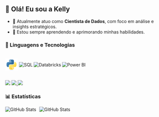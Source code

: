## 👋 Olá! Eu sou a Kelly  

- 🔭 Atualmente atuo como **Cientista de Dados**, com foco em análise e insights estratégicos.  
- 🌱 Estou sempre aprendendo e aprimorando minhas habilidades.    

### 🤖 Linguagens e Tecnologias
<div style="display: inline_block"><br>
<img align="center" alt="Python" height="40" width="40"
src="https://raw.githubusercontent.com/devicons/devicon/master/icons/python/python-original.svg">
<img align="center" alt="SQL" height="40" width="50"
src="https://www.svgrepo.com/show/331760/sql-database-generic.svg">
<img align="center" alt="Databricks" height="40" width="40"
src="https://www.vectorlogo.zone/logos/databricks/databricks-icon.svg">
<img align="center" alt="Power BI" height="40" width="40"
src="https://upload.wikimedia.org/wikipedia/commons/c/cf/New_Power_BI_Logo.svg">
</div>

##

  <div> 
  <a href="https://instagram.com/kellydsbarbosa" target="_blank"><img src="https://img.shields.io/badge/-Instagram-%23E4405F?style=for-the-badge&logo=instagram&logoColor=white" target="_blank"></a>
<a href="mailto:kellydsbarbosa01@gmail.com" target="_blank">
  <img src="https://img.shields.io/badge/Gmail-D14836?style=for-the-badge&logo=gmail&logoColor=white">
</a>
  <a href="https://www.linkedin.com/in/kelly-barbosa-b58044146" target="_blank"><img src="https://img.shields.io/badge/-LinkedIn-%230077B5?style=for-the-badge&logo=linkedin&logoColor=white" target="_blank"></a> 

### 📊 Estatísticas

<p>
  <img 
    align="left" 
    alt="GitHub Stats" 
    height="200" 
    style="padding-right: 10px;" 
    src="https://github-readme-stats.vercel.app/api?username=kelly-barbosa&show_icons=true&theme=tokyonight&include_all_commits=true&locale=pt-br" 
  />

<img 
      align="left" 
      alt="GitHub Stats" 
      height="200" 
      src="https://github-readme-stats.vercel.app/api/top-langs/?username=kelly-barbosa&theme=tokyonight&layout=compact&custom_title=Tecnologias&langs_count=9" 
  />

</p>
